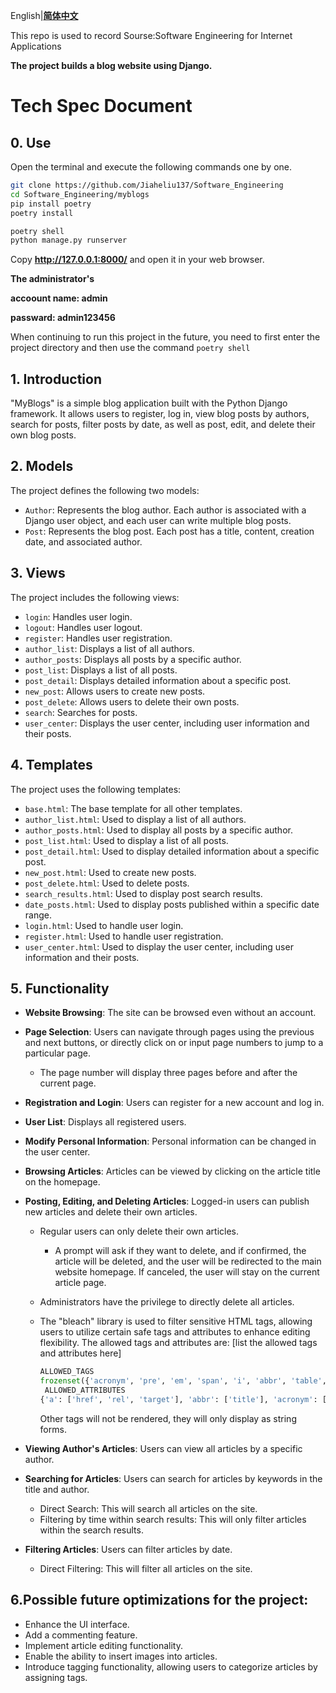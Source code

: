 English|**[简体中文](./myblogs/README_CN.md)**

This repo is used to record Sourse:Software Engineering for Internet Applications

**The project builds a blog website using Django.**

# Tech Spec Document

## 0. Use

Open the terminal and execute the following commands one by one.

```bash
git clone https://github.com/Jiaheliu137/Software_Engineering
cd Software_Engineering/myblogs
pip install poetry
poetry install
```

```python
poetry shell
python manage.py runserver
```

Copy **http://127.0.0.1:8000/** and open it in your web browser.

**The administrator's**

**accoount name: admin**

**passward: admin123456**

When continuing to run this project in the future, you need to first enter the project directory and then use the command `poetry shell`

## 1. Introduction

"MyBlogs" is a simple blog application built with the Python Django framework. It allows users to register, log in, view blog posts by authors, search for posts, filter posts by date, as well as post, edit, and delete their own blog posts.

## 2. Models

The project defines the following two models:

- `Author`: Represents the blog author. Each author is associated with a Django user object, and each user can write multiple blog posts.
- `Post`: Represents the blog post. Each post has a title, content, creation date, and associated author.

## 3. Views

The project includes the following views:

- `login`: Handles user login.
- `logout`: Handles user logout.
- `register`: Handles user registration.
- `author_list`: Displays a list of all authors.
- `author_posts`: Displays all posts by a specific author.
- `post_list`: Displays a list of all posts.
- `post_detail`: Displays detailed information about a specific post.
- `new_post`: Allows users to create new posts.
- `post_delete`: Allows users to delete their own posts.
- `search`: Searches for posts.
- `user_center`: Displays the user center, including user information and their posts.

## 4. Templates

The project uses the following templates:

- `base.html`: The base template for all other templates.
- `author_list.html`: Used to display a list of all authors.
- `author_posts.html`: Used to display all posts by a specific author.
- `post_list.html`: Used to display a list of all posts.
- `post_detail.html`: Used to display detailed information about a specific post.
- `new_post.html`: Used to create new posts.
- `post_delete.html`: Used to delete posts.
- `search_results.html`: Used to display post search results.
- `date_posts.html`: Used to display posts published within a specific date range.
- `login.html`: Used to handle user login.
- `register.html`: Used to handle user registration.
- `user_center.html`: Used to display the user center, including user information and their posts.

## 5. Functionality

- **Website Browsing**: The site can be browsed even without an account.

- **Page Selection**: Users can navigate through pages using the previous and next buttons, or directly click on or input page numbers to jump to a particular page.

  - The page number will display three pages before and after the current page.

- **Registration and Login**: Users can register for a new account and log in.

- **User List**: Displays all registered users.

- **Modify Personal Information**: Personal information can be changed in the user center.

- **Browsing Articles**: Articles can be viewed by clicking on the article title on the homepage.

- **Posting, Editing, and Deleting Articles**: Logged-in users can publish new articles and delete their own articles.

  - Regular users can only delete their own articles.
    - A prompt will ask if they want to delete, and if confirmed, the article will be deleted, and the user will be redirected to the main website homepage. If canceled, the user will stay on the current article page.
    
  - Administrators have the privilege to directly delete all articles.

  - The "bleach" library is used to filter sensitive HTML tags, allowing users to utilize certain safe tags and attributes to enhance editing flexibility.
    The allowed tags and attributes are: [list the allowed tags and attributes here]
    
    ```python
    ALLOWED_TAGS
    frozenset({'acronym', 'pre', 'em', 'span', 'i', 'abbr', 'table', 'li', 'blockquote', 'h4', 'h2', 'div', 'th', 'img', 'thead', 'br', 'ol', 'tbody', 'strong', 'td', 'b', 'h3', 'h1', 'code', 'tr', 'a', 'h5', 'p', 'ul', 'h6'})
     ALLOWED_ATTRIBUTES
    {'a': ['href', 'rel', 'target'], 'abbr': ['title'], 'acronym': ['title'], 'img': ['src', 'alt']}
    ```
    
    Other tags will not be rendered, they will only display as string forms.
    
    

- **Viewing Author's Articles**: Users can view all articles by a specific author.

- **Searching for Articles**: Users can search for articles by keywords in the title and author.

  - Direct Search: This will search all articles on the site.
  - Filtering by time within search results: This will only filter articles within the search results.

- **Filtering Articles**: Users can filter articles by date.

  - Direct Filtering: This will filter all articles on the site.

## 6.Possible future optimizations for the project:
- Enhance the UI interface.
- Add a commenting feature.
- Implement article editing functionality.
- Enable the ability to insert images into articles.
- Introduce tagging functionality, allowing users to categorize articles by assigning tags.

